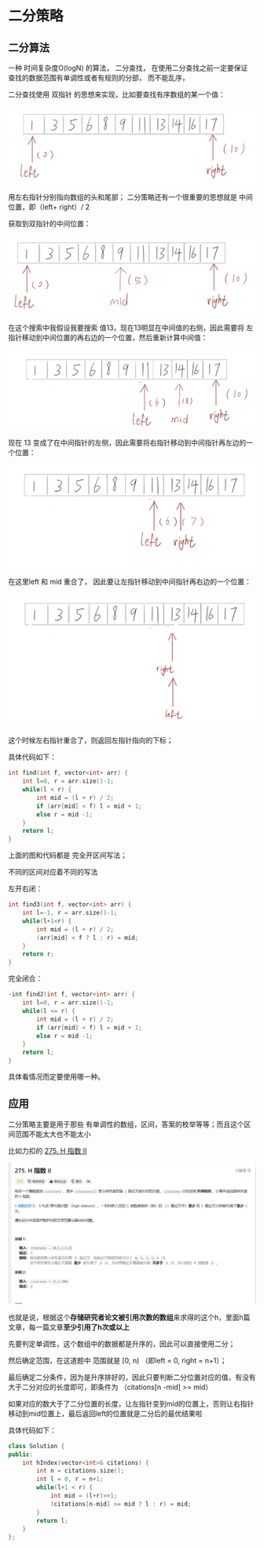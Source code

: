 # 二分策略

## 二分算法

一种 时间复杂度O(logN) 的算法， 二分查找， 在使用二分查找之前一定要保证 查找的数据范围有单调性或者有规则的分部， 而不能乱序，

二分查找使用 双指针 的思想来实现，比如要查找有序数组的某一个值：

![1711811109910](images/二分策略/1711811109910.png)

用左右指针分别指向数组的头和尾部； 二分策略还有一个很重要的思想就是 中间位置，即（left+ right）/ 2

获取到双指针的中间位置：

![1711811470273](images/二分策略/1711811470273.png)

在这个搜索中我假设我要搜索 值13，现在13明显在中间值的右侧，因此需要将 左指针移动到中间位置的再右边的一个位置，然后重新计算中间值：

![1711811855289](images/二分策略/1711811855289.png)

现在 13 变成了在中间指针的左侧，因此需要将右指针移动到中间指针再左边的一个位置：

![1711812182295](images/二分策略/1711812182295.png)

在这里left 和 mid 重合了， 因此要让左指针移动到中间指针再右边的一个位置：

![1711813508558](images/二分策略/1711813508558.png)

这个时候左右指针重合了，则返回左指针指向的下标；

具体代码如下：

```cpp
int find(int f, vector<int> arr) {
    int l=0, r = arr.size()-1;
    while(l < r) {
        int mid = (l + r) / 2;
        if (arr[mid] < f) l = mid + 1;
        else r = mid -1;
    }
    return l;
}

```

上面的图和代码都是 完全开区间写法；

不同的区间对应着不同的写法

左开右闭：

```cpp
int find3(int f, vector<int> arr) {
    int l=-1, r = arr.size()-1;
    while(l+1<r) {
        int mid = (l + r) / 2;
        (arr[mid] < f ? l : r) = mid;
    }
    return r;
}
```

完全闭合：

```cpp
·int find2(int f, vector<int> arr) {
    int l=0, r = arr.size()-1;
    while(l <= r) {
        int mid = (l + r) / 2;
        if (arr[mid] < f) l = mid + 1;
        else r = mid -1;
    }
    return l;
}
```

具体看情况而定要使用哪一种。

## 应用

二分策略主要是用于那些 有单调性的数组，区间，答案的枚举等等；而且这个区间范围不能太大也不能太小

比如力扣的 [275. H 指数 II](https://leetcode.cn/problems/h-index-ii/)

![1711853648361](images/二分策略/1711853648361.png)

也就是说，根据这个**存储研究者论文被引用次数的数组**来求得的这个h，里面h篇文章，每一篇文章**至少引用了h次或以上**

先要判定单调性，这个数组中的数据都是升序的，因此可以直接使用二分；

然后确定范围，在这道题中 范围就是 [0, n)   （即left = 0, right = n+1）；

最后确定二分条件，因为是升序排好的，因此只要判断二分位置对应的值，有没有大于二分对应的长度即可，即条件为 （citations[n -mid] >= mid）

如果对应的数大于了二分位置的长度，让左指针变到mid的位置上，否则让右指针移动到mid位置上，最后返回left的位置就是二分后的最优结果啦

具体代码如下：

```cpp
class Solution {
public:
    int hIndex(vector<int>& citations) {
        int n = citations.size();
        int l = 0, r = n+1;
        while(l+1 < r) {
            int mid = (l+r)>>1;
            (citations[n-mid] >= mid ? l : r) = mid;
        }
        return l;
    }
};
```
